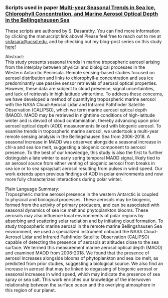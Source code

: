 ### Scripts used in paper [Multi-year Seasonal Trends in Sea Ice, Chlorophyll Concentration, and Marine Aerosol Optical Depth in the Bellingshausen Sea](https://doi.org/10.1029/2021JD034737)
These scripts are authored by S. Dasarathy. You can find more information by clicking the manuscript link above! Please feel free to reach out to me at [srdasara@ucsd.edu](srdasara@ucsd.edu), and by checking out my blog-post series on this study [here](srdasara.github.io)! 

Abstract: </br>
This study presents seasonal trends in marine tropospheric aerosol arising from the interplay between physical and biological processes in the Western Antarctic Peninsula. Remote sensing-based studies focused on aerosol distribution and links to chlorophyll-a concentration and sea ice predominantly use passive sensor retrievals of aerosol optical properties. However, these data are subject to cloud presence, signal uncertainties, and lack of retrievals in high latitude wintertime. To address these concerns, we have developed a method of quantifying tropospheric marine aerosol with the NASA Cloud-Aerosol Lidar and Infrared Pathfinder Satellite Observation (CALIPSO), which we term marine aerosol optical depth (MAOD). MAOD may be retrieved in nighttime conditions of high-latitude winter and is devoid of cloud contamination, thereby advancing upon prior aerosol optical depth (AOD) measurements linked with biogenic aerosol. To examine trends in tropospheric marine aerosol, we undertook a multi-year remote sensing analysis in the Bellingshausen Sea from 2006-2018. A seasonal increase in MAOD was observed alongside a seasonal increase in chl-a and sea ice melt, suggesting a biogenic component to aerosol presence. To the best of our knowledge, this study is also the first to further distinguish a late winter to early spring temporal MAOD signal, likely tied to an aerosol source from either venting of biogenic aerosol from breaks in sea ice or to sea spray/salt aerosol resulting from pulses in wind speed. Our work extends upon previous findings of AOD in polar environments and now more fully characterizes interactions during polar winter.

Plain Language Summary: </br>
Tropospheric marine aerosol presence in the western Antarctic is coupled to physical and biological processes. These aerosols may be biogenic, formed from the activity of primary producers, and can be associated with seasonal dynamics of sea ice melt and phytoplankton blooms. These aerosols may also influence local environments of polar regions by absorbing and scattering solar radiation and by initiating cloud formation. To study tropospheric marine aerosol in the remote marine Bellingshausen Sea environment, we used a specialized instrument onboard the NASA Cloud-Aerosol Lidar and Infrared Pathfinder Satellite Observation (CALIPSO) capable of detecting the presence of aerosols at altitudes close to the sea surface. We termed this measurement marine aerosol optical depth (MAOD) and examined MAOD from 2006-2018. We found that the presence of aerosol increases alongside blooms of phytoplankton and sea ice melt, as predicted from prior studies, suggesting a biological source. We also find an increase in aerosol that may be linked to degassing of biogenic aerosol or seasonal increases in wind speed, which may indicate the presence of sea spray or sea salt. This work enriches our knowledge of the interwoven relationship between the surface ocean and the overlying atmosphere in this region of our planet.



